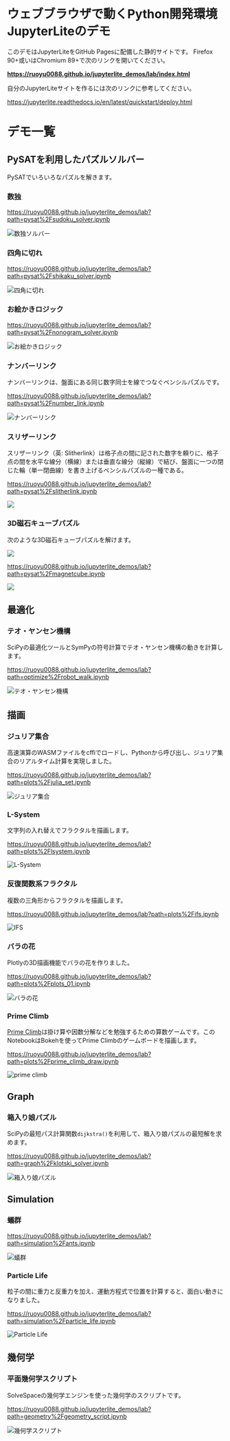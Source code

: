 # ウェブブラウザで動くPython開発環境JupyterLiteのデモ

このデモはJupyterLiteをGitHub Pagesに配備した静的サイトです。 Firefox 90+或いはChromium 89+で次のリンクを開いてください。

**https://ruoyu0088.github.io/jupyterlite_demos/lab/index.html**

自分のJupyterLiteサイトを作るには次のリンクに参考してください。

https://jupyterlite.readthedocs.io/en/latest/quickstart/deploy.html

# デモ一覧

## PySATを利用したパズルソルバー

PySATでいろいろなパズルを解きます。

### 数独

https://ruoyu0088.github.io/jupyterlite_demos/lab?path=pysat%2Fsudoku_solver.ipynb

![数独ソルバー](images/sudoku.png)

### 四角に切れ

https://ruoyu0088.github.io/jupyterlite_demos/lab?path=pysat%2Fshikaku_solver.ipynb

![四角に切れ](images/shikaku.png)

### お絵かきロジック

https://ruoyu0088.github.io/jupyterlite_demos/lab?path=pysat%2Fnonogram_solver.ipynb

![お絵かきロジック](images/nonogram.png)

### ナンバーリンク

ナンバーリンクは、盤面にある同じ数字同士を線でつなぐペンシルパズルです。

https://ruoyu0088.github.io/jupyterlite_demos/lab?path=pysat%2Fnumber_link.ipynb

![ナンバーリンク](images/number_link.png)


### スリザーリンク

スリザーリンク（英: Slitherlink）は格子点の間に記された数字を頼りに、格子点の間を水平な線分（横線）または垂直な線分（縦線）で結び、盤面に一つの閉じた輪（単一閉曲線）を書き上げるペンシルパズルの一種である。

https://ruoyu0088.github.io/jupyterlite_demos/lab?path=pysat%2Fslitherlink.ipynb

![](images/slitherLink.png)

### 3D磁石キューブパズル

次のような3D磁石キューブパズルを解けます。

![](images/magnetcube.jpg)

https://ruoyu0088.github.io/jupyterlite_demos/lab?path=pysat%2Fmagnetcube.ipynb

![](images/magnetcube.png)

## 最適化

### テオ・ヤンセン機構

SciPyの最適化ツールとSymPyの符号計算でテオ・ヤンセン機構の動きを計算します。

https://ruoyu0088.github.io/jupyterlite_demos/lab?path=optimize%2Frobot_walk.ipynb

![テオ・ヤンセン機構](images/linkage.png)

## 描画

### ジュリア集合

高速演算のWASMファイルをcffiでロードし、Pythonから呼び出し、ジュリア集合のリアルタイム計算を実現しました。

https://ruoyu0088.github.io/jupyterlite_demos/lab?path=plots%2Fjulia_set.ipynb

![ジュリア集合](images/julia.gif)

### L-System

文字列の入れ替えでフラクタルを描画します。

https://ruoyu0088.github.io/jupyterlite_demos/lab?path=plots%2Flsystem.ipynb

![L-System](images/lsystem.png)

### 反復関数系フラクタル

複数の三角形からフラクタルを描画します。

https://ruoyu0088.github.io/jupyterlite_demos/lab?path=plots%2Fifs.ipynb

![IFS](images/ifs.png)

### バラの花

Plotlyの3D描画機能でバラの花を作りました。

https://ruoyu0088.github.io/jupyterlite_demos/lab?path=plots%2Fplots_01.ipynb

![バラの花](images/rose.png)

### Prime Climb

[Prime Climb](https://mathforlove.com/games/prime-climb/)は掛け算や因数分解などを勉強するための算数ゲームです。このNotebookはBokehを使ってPrime Climbのゲームボードを描画します。

https://ruoyu0088.github.io/jupyterlite_demos/lab?path=plots%2Fprime_climb_draw.ipynb

![prime climb](images/prime_climb.png)

## Graph

### 箱入り娘パズル

SciPyの最短パス計算関数`dijkstra()`を利用して、箱入り娘パズルの最短解を求めます。

https://ruoyu0088.github.io/jupyterlite_demos/lab?path=graph%2Fklotski_solver.ipynb

![箱入り娘パズル](images/klotski.png)

## Simulation

### 蟻群

https://ruoyu0088.github.io/jupyterlite_demos/lab?path=simulation%2Fants.ipynb

![蟻群](images/ants.gif)

### Particle Life

粒子の間に重力と反重力を加え、運動方程式で位置を計算すると、面白い動きになりました。

https://ruoyu0088.github.io/jupyterlite_demos/lab?path=simulation%2Fparticle_life.ipynb

![Particle Life](images/particle_life.gif)

## 幾何学

### 平面幾何学スクリプト

SolveSpaceの幾何学エンジンを使った幾何学のスクリプトです。

https://ruoyu0088.github.io/jupyterlite_demos/lab?path=geometry%2Fgeometry_script.ipynb

![幾何学スクリプト](images/geometry_script.png)
